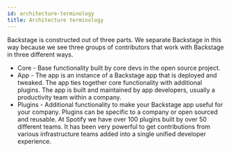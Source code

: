 ```yaml
---
id: architecture-terminology
title: Architecture terminology
---
```


Backstage is constructed out of three parts. We separate Backstage in this way
because we see three groups of contributors that work with Backstage in three
different ways.

- Core - Base functionality built by core devs in the open source project.
- App - The app is an instance of a Backstage app that is deployed and tweaked.
  The app ties together core functionality with additional plugins. The app is
  built and maintained by app developers, usually a productivity team within a
  company.
- Plugins - Additional functionality to make your Backstage app useful for your
  company. Plugins can be specific to a company or open sourced and reusable. At
  Spotify we have over 100 plugins built by over 50 different teams. It has been
  very powerful to get contributions from various infrastructure teams added
  into a single unified developer experience.
